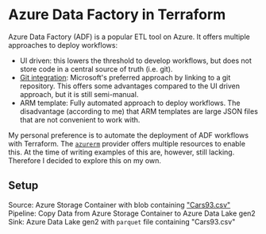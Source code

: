 # Azure Data Factory in Terraform

Azure Data Factory (ADF) is a popular ETL tool on Azure. It offers multiple approaches to deploy workflows:
- UI driven: this lowers the threshold to develop workflows, but does not store code in a central source of truth (i.e. git).
- [Git integration](https://docs.microsoft.com/en-us/azure/data-factory/continuous-integration-delivery): Microsoft's preferred approach by linking to a git repository. This offers some advantages compared to the UI driven approach, but it is still semi-manual.
- ARM template: Fully automated approach to deploy workflows. The disadvantage (according to me) that ARM templates are large JSON files that are not convenient to work with.
  
My personal preference is to automate the deployment of ADF workflows with Terraform. The [`azurerm`](https://registry.terraform.io/providers/hashicorp/azurerm/latest/docs/resources/data_factory) provider offers multiple resources to enable this. At the time of writing examples of this are, however, still lacking. Therefore I decided to explore this on my own. 

## Setup
Source: Azure Storage Container with blob containing ["Cars93.csv"](https://forge.scilab.org/index.php/p/rdataset/source/tree/master/csv/MASS/Cars93.csv)
Pipeline: Copy Data from Azure Storage Container to Azure Data Lake gen2
Sink: Azure Data Lake gen2 with `parquet` file containing "Cars93.csv"
